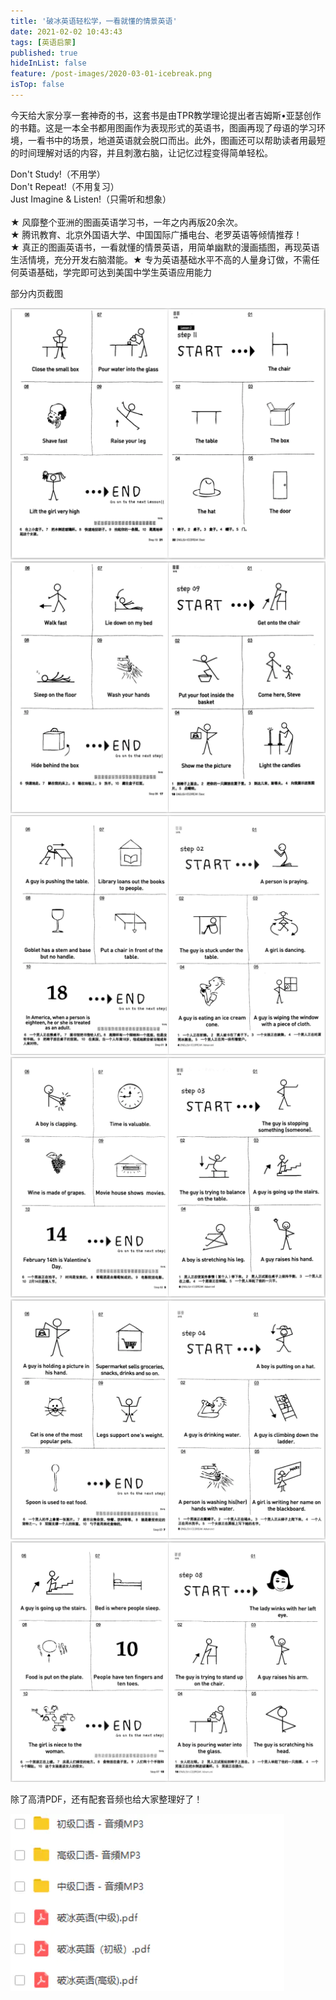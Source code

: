 ```yaml
---
title: '破冰英语轻松学，一看就懂的情景英语'
date: 2021-02-02 10:43:43
tags: [英语启蒙]
published: true
hideInList: false
feature: /post-images/2020-03-01-icebreak.png
isTop: false
---
```


<p>
	今天给大家分享一套神奇的书，这套书是由TPR教学理论提出者吉姆斯•亚瑟创作的书籍。这是一本全书都用图画作为表现形式的英语书，图画再现了母语的学习环境，一看书中的场景，地道英语就会脱口而出。此外，图画还可以帮助读者用最短的时间理解对话的内容，并且刺激右脑，让记忆过程变得简单轻松。
</p>
<p>
	Don't Study!（不用学）<br />
Don't Repeat!（不用复习）<br />
Just Imagine &amp; Listen!（只需听和想象）<br />
<br />
★ 风靡整个亚洲的图画英语学习书，一年之内再版20余次。<br />
★ 腾讯教育、北京外国语大学、中国国际广播电台、老罗英语等倾情推荐！<br />
★ 真正的图画英语书，一看就懂的情景英语，用简单幽默的漫画插图，再现英语生活情境，充分开发右脑潜能。★ 专为英语基础水平不高的人量身订做，不需任何英语基础，学完即可达到美国中学生英语应用能力
</p>
<p>
	部分内页截图
</p>
<div>
	<img src="/images/33280-d95960800febd781.png" width="null" height="null" style="width:auto;height:auto;" /><br />
	<div>
	</div>
</div>
<div>
	<img src="/images/33280-440325a807208455.png" width="null" height="null" style="width:auto;height:auto;" /><br />
	<div>
	</div>
</div>
<div>
	<img src="/images/33280-687d96a84d040fa9.png" width="null" height="null" style="width:auto;height:auto;" /><br />
	<div>
	</div>
</div>
<div>
	<img src="/images/33280-f48dd720f5e53ede.png" width="null" height="null" style="width:auto;height:auto;" /><br />
	<div>
	</div>
</div>
<div>
	<img src="/images/33280-a2671679b67cccb9.png" width="null" height="null" style="width:auto;height:auto;" /><br />
	<div>
	</div>
</div>
<div>
	<img src="/images/33280-2453e7f5af163b2a.png" width="null" height="null" style="width:auto;height:auto;" /><br />
	<div>
	</div>
</div>
<p>
	除了高清PDF，还有配套音频也给大家整理好了！
</p>
<div>
	<img src="/images/33280-f27ee07409d77f5d.png" width="null" height="null" style="width:auto;height:auto;" /><br />
	<div>
	</div>
</div>




